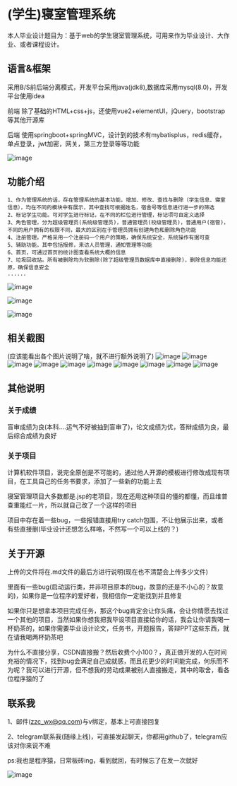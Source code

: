# (学生)寝室管理系统 

本人毕业设计题目为：基于web的学生寝室管理系统，可用来作为毕业设计、大作业、或者课程设计。

## 语言&框架
  采用B/S前后端分离模式，开发平台采用java(jdk8),数据库采用mysql(8.0)，开发平台使用idea

  前端
    除了基础的HTML+css+js，还使用vue2+elementUI，jQuery，bootstrap等其他开源库

  后端
    使用springboot+springMVC，设计到的技术有mybatisplus，redis缓存，单点登录，jwt加密，网关，第三方登录等等功能

  ![image](https://github.com/zzcToTuring/dormitory-management/assets/94695853/b4517704-35a3-48af-b05e-3cd8b0144bcf)

  ## 功能介绍
    1、作为管理系统的话，存在管理系统的基本功能，增加、修改、查找与删除（学生信息、寝室信息），均在不同的模块中有展示，其中查找可根据姓名，宿舍号等信息进行进一步的筛选
    2、标记学生功能。可对学生进行标记，在不同的栏位进行管理，标记项可自定义选择
    3、角色管理，分为超级管理员(系统级管理员)，普通管理员(校级管理员)，普通用户(宿管)，不同的用户拥有的权限不同，最大的区别在于管理员拥有创建角色和删除角色功能
    4、注册管理。严格采用一个注册码一个用户的策略，确保系统安全，系统操作有据可查
    5、辅助功能，其中包括报修，来访人员管理，通知管理等功能
    6、首页，可通过首页的统计图查看系统大概的信息
    7、垃圾回收站。所有被删除均为软删除(除了超级管理员数据库中直接删除)，删除信息均能还原，确保信息安全
    ......
    
  ![image](https://github.com/zzcToTuring/dormitory-management/assets/94695853/ee0d7ccc-4887-49ee-a7b0-838bd6b18609)
    
  ![image](https://github.com/zzcToTuring/dormitory-management/assets/94695853/578194c6-d240-447d-a0b3-6c58ea33d116)
    
  ![image](https://github.com/zzcToTuring/dormitory-management/assets/94695853/5c2f047e-f51a-4f31-a133-9411ed6ad9ee)

  ## 相关截图
  (应该能看出各个图片说明了啥，就不进行额外说明了)
  ![image](https://github.com/zzcToTuring/dormitory-management/assets/94695853/056aa4df-5aea-406c-8547-84135b9d3e7e)
  ![image](https://github.com/zzcToTuring/dormitory-management/assets/94695853/bbf1067b-6ff6-4af4-b684-6454915de7f5)
  ![image](https://github.com/zzcToTuring/dormitory-management/assets/94695853/13804f17-3c8f-4398-bb2a-e8bd4dee93ff)
  ![image](https://github.com/zzcToTuring/dormitory-management/assets/94695853/ab5e283d-6b03-410a-8a29-f3c67ff4bac2)
  ![image](https://github.com/zzcToTuring/dormitory-management/assets/94695853/08050828-21a4-4020-8abd-0a002b0ee4a1)
  ![image](https://github.com/zzcToTuring/dormitory-management/assets/94695853/9e83fc26-8454-4696-b2a7-efc470435f38)
  ![image](https://github.com/zzcToTuring/dormitory-management/assets/94695853/899cb775-0bac-499d-8cc3-f99714439ae0)
  ![image](https://github.com/zzcToTuring/dormitory-management/assets/94695853/e8b9adef-2d08-480c-b909-5421fd86bee6)
  ![image](https://github.com/zzcToTuring/dormitory-management/assets/94695853/440a0a06-50af-464e-a792-4ff9b53452fe)
  ![image](https://github.com/zzcToTuring/dormitory-management/assets/94695853/0a24cba0-d60e-4a9d-95fb-4e2fb8e94c69)

  ## 其他说明
  ### 关于成绩

  盲审成绩为良(本科....运气不好被抽到盲审了)，论文成绩为优，答辩成绩为良，最后综合成绩为良好

  ### 关于项目

  计算机软件项目，说完全原创是不可能的，通过他人开源的模板进行修改成现有项目，在工具自己的任务书要求，添加了一些新的功能上去

  寝室管理项目大多数都是.jsp的老项目，现在还用这种项目的懂的都懂，而且维普查重能红一片，所以就自己改了一个这样的项目

  项目中存在着一些bug，一些报错直接用try catch包围，不让他展示出来，或者有些直接删(毕业设计还想怎么样咯，不然写一个可以上线的？)

  ## 关于开源

  上传的文件将在.md文件的最后方进行说明(现在也不清楚会上传多少文件)

  里面有一些bug(启动运行类，并非项目原本的bug，故意的还是不小心的？故意的)，如果你是一位程序的爱好者，我相信你一定能找到并且修复

  如果你只是想拿本项目完成任务，那这个bug肯定会让你头痛，会让你情愿去找过一个其他的项目，当然如果你想我把我毕设项目直接给你的话，我会让你请我喝一杯奶茶的，如果你需要毕业设计论文，任务书，开题报告，答辩PPT这些东西，就在请我喝两杯奶茶吧

  为什么不直接分享，CSDN直接搬？然后收费个小100？，真正做开发的人在时间充裕的情况下，找到bug会满足自己成就感，而且花更少的时间能完成，何乐而不为呢？我可以进行开源，但不想我的劳动成果被别人直接搬走，其中的取舍，看各位程序猿的了

  ## 联系我

  1、邮件(zzc_wx@qq.com)与v绑定，基本上可直接回复
  
  2、telegram联系我(随缘上线)，可直接发起聊天，你都用github了，telegram应该对你来说不难

  ps:我也是程序猿，日常板砖ing，看到就回，有时候忘了在发一次就好
  
  ![image](https://github.com/zzcToTuring/dormitory-management/assets/94695853/9424dc4b-8015-4a23-b40f-2a80dcc859ca)
  

  

  
  









    
